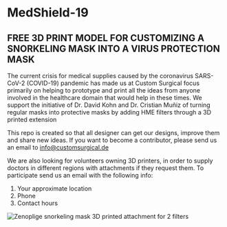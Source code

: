 # MedShield-19
## FREE 3D PRINT MODEL FOR CUSTOMIZING A SNORKELING MASK INTO A VIRUS PROTECTION MASK
The current crisis for medical supplies caused by the coronavirus SARS-CoV-2 (COVID-19) pandemic has made us at Custom Surgical focus primarily on helping to prototype and print all the ideas from anyone involved in the healthcare domain that would help in these times.
We support the initiative of Dr. David Kohn and Dr. Cristian Muñiz of turning regular masks into protective masks by adding HME filters through a 3D printed extension

This repo is created so that all designer can get our designs, improve them and share new ideas. If you want to become a contributor, please send us an email to info@customsurgical.de

We are also looking for volunteers owning 3D printers, in order to supply doctors in different regions with attachments if they request them. To participate send us an email with the following info:
1. Your approximate location
2. Phone 
3. Contact hours

![Zenoplige snorkeling mask 3D printed attachment for 2 filters](https://customsurgical.de/wp-content/uploads/2020/03/2-filters-1.png)
